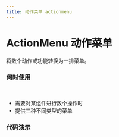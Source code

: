 ```yaml
---
title: 动作菜单 actionmenu
---
```


# ActionMenu 动作菜单
将数个动作或功能转换为一排菜单。

### 何时使用 
&nbsp;
- 需要对某组件进行数个操作时
- 提供三种不同类型的菜单
### 代码演示
&nbsp;

<ClientOnly>
<template>
<code-box>
<template slot="demo">
  <action-menu :config="config" />
</template>
<template slot="title">

## 基本使用

</template>
<template slot="desc">

基本的用法，将数个功能转换为按钮块，通过 `config` 配置按钮块各项属性

</template>
<template slot="code">

``` html
<template slot="demo">
  <action-menu :config="config" />
</template>
```
``` js
export default {
  data () {
    config: [
      { label: '搜索', icon: 'search', data: { action: 'search' } },
      { label: '重置', icon: 'redo', data: { action: 'reset' } },
      [
        { icon: 'plus', label: '新增', data: { action: 'create' } },
        { icon: 'edit', label: '编辑', data: { action: 'update' } }
      ]
    ]
  }
}
```
</template>
</code-box>
&nbsp;
<code-box>
<template slot="demo">
  <action-menu :config="config" :compact="true" />
</template>
<template slot="title">

## 紧凑型

</template>
<template slot="desc">

空间不足时的解决方案，使用`compact`设置紧凑型

</template>
<template slot="code">

``` html
<template slot="demo">
  <action-menu :config="config" :compact="true" />
</template>
```
``` js
export default {
  data () {
    config: [
      { label: '搜索', icon: 'search', data: { action: 'search' } },
      { label: '重置', icon: 'redo', data: { action: 'reset' } },
      [
        { icon: 'plus', label: '新增', data: { action: 'create' } },
        { icon: 'edit', label: '编辑', data: { action: 'update' } }
      ]
    ]
  }
}
```
</template>
</code-box>
&nbsp;
<code-box>
<template slot="demo">
  <action-menu :config="tableConfig" type="link" />
  <action-menu :config="tableConfig" :divider="false" type="link" style="width:50px" />
</template>
<template slot="title">

## 分割线

</template>
<template slot="desc">

可以通过 `divider` 控制是否显示分割线

</template>
<template slot="code">

``` html
<template slot="demo">
  <action-menu :config="tableConfig" type="link" />
  <a-config-provider :autoInsertSpaceInButton="false">
    <action-menu :config="tableConfig" :divider="false" type="link" />
  </a-config-provider>
</template>
```
``` js
export default {
  data () {
    tableConfig: [
        { label: '详情', data: { action: 'info' } },
        { label: '删除', data: { action: 'delete' } },
        [
          { icon: 'plus', label: '新增', data: { action: 'create' } },
          { icon: 'edit', label: '编辑', data: { action: 'update' } }
        ]
      ],
  }
}
```
</template>
</code-box>
&nbsp;
<code-box>
<template slot="demo">
  <action-menu :config="config" @action="_action" />
</template>
<template slot="title">

## 组件回调事件

</template>
<template slot="desc">

捕获组件传来的 `action` 事件

</template>
<template slot="code">

``` html
<template slot="demo">
  <action-menu :config="config" @action="_action" />
</template>
```
``` js
export default {
  data () {
    config: [
        { label: '搜索', icon: 'search', data: { action: 'search', data: 'This is a message of search' } },
        { label: '重置', icon: 'redo', data: { action: 'reset', data: 'This is a message of reset' } },
        [
          { icon: 'plus', label: '新增', data: { action: 'create', data: 'This is a message of create' } },
          { icon: 'edit', label: '编辑', data: { action: 'update', data: 'This is a message of update' } }
        ]
      ]
  },
  methods: {
    /**
     * ---
     * @param {String} action 动作
     * @param {Object} data 数据
     * ---
     */
    _action({ data, action }) {
      console.log('data:', data)
      console.log('action:', action)
    }
  }
}
```
</template>
</code-box>
&nbsp;
<code-box>
<template slot="demo">
  <a-table :columns="columns" :dataSource="data" :pagination="false">
    <a slot="name" slot-scope="text" href="javascript:;">{{text}}</a>
  </a-table>
</template>
<template slot="title">

## 适应表格内空间的菜单

</template>
<template slot="desc">

表格中的使用场景

</template>

<template slot="code">

``` html
<template slot="demo">
  <a-table :columns="columns" :dataSource="data" :pagination="false">
    <a slot="name" slot-scope="text" href="javascript:;">{{text}}</a>
  </a-table>
</template>
```
``` js
export default {
  data () {
    return {
      tableConfig: [
        { label: '详情', data: { action: 'info' } },
        { label: '删除', data: { action: 'delete' } },
        [
          { icon: 'plus', label: '新增', data: { action: 'create' } },
          { icon: 'edit', label: '编辑', data: { action: 'update' } }
        ]
      ],
      columns: [
        {
          title: '姓名',
          dataIndex: 'name',
        },
        {
          title: '年龄',
          dataIndex: 'age',
        },
        {
          title: '活动范围',
          dataIndex: 'address',
        },
        {
          width: 180,
          title: '操作',
          customRender: (text, data) => {
            return (
              <action-menu type="link" config={this.tableConfig} />
            )
          }
        }
      ],
      data: [
        {
          key: '1',
          name: '莲',
          age: 17,
          address: '秀尽学园'
        },
        {
          key: '2',
          name: '祐介',
          age: 18,
          address: '公立洸星高校'
        },
        {
          key: '3',
          name: '武见',
          age: 26,
          address: '四轩茶屋'
        },
      ]
    }
  }
}
```
</template>
</code-box>
</template>
</ClientOnly>
&nbsp;
<api-box>
<template slot="desc">

### API
#### props

参数 | 说明 | 类型 | 默认值
--|--|--|--
[config](#基本使用) | 动作菜单的配置数组 | array | ------
[compact](#紧凑型) | 是否为紧凑型 | boolean | false
[divider](#分割线) | 是否含有分割线 | boolean | true
[type](#适应表格内空间的菜单) | 设置按钮的类型 | string | default

#### events

名称 | 说明 | 回调参数 
--|--|--
[action](#事件) | 点击按钮后回调事件 | function({ data,action })

#### config 配置项示例

参数 | 说明 | 类型 | 默认值
--|--|--|--
label | 按钮名称 | string | ------
buttonProps | 按钮 props | [buttonProps](https://www.antdv.com/components/button) | [buttonProps](https://www.antdv.com/components/button)
data | 可以填入按钮对应的动作类型和要传递的数据 | object | ------

</template>
</api-box>

<script>
export default {
  data () {
    return {
      config: [
        { label: '搜索', icon: 'search', data: { action: 'search', data: 'This is a message of search' } },
        { label: '重置', icon: 'redo', data: { action: 'reset', data: 'This is a message of reset' } },
        [
          { icon: 'plus', label: '新增', data: { action: 'create', data: 'This is a message of create' } },
          { icon: 'edit', label: '编辑', data: { action: 'update', data: 'This is a message of update' } }
        ]
      ],
      tableConfig: [
        { label: '详情', data: { action: 'info' } },
        { label: '删除', data: { action: 'delete' } },
        [
          { icon: 'plus', label: '新增', data: { action: 'create' } },
          { icon: 'edit', label: '编辑', data: { action: 'update' } }
        ]
      ],
      columns: [
        {
          title: '姓名',
          dataIndex: 'name',
        },
        {
          title: '年龄',
          dataIndex: 'age',
        },
        {
          title: '活动范围',
          dataIndex: 'address',
        },
        {
          width: 178,
          title: '操作',
          customRender: (text, data) => {
            return (
              <action-menu type="link" config={this.tableConfig} />
            )
          }
        }
      ],
      data: [
        {
          key: '1',
          name: '莲',
          age: 17,
          address: '秀尽学园'
        },
        {
          key: '2',
          name: '祐介',
          age: 18,
          address: '公立洸星高校'
        },
        {
          key: '3',
          name: '武见',
          age: 26,
          address: '四轩茶屋'
        },
      ]
    }
  },
  methods: {
    _action({ data, action }) {
      console.log('data:', data)
      console.log('action:', action)
    }
  }
}
</script>
<style>
  .bmr{
    margin-right: 8px!important;
  }
</style>